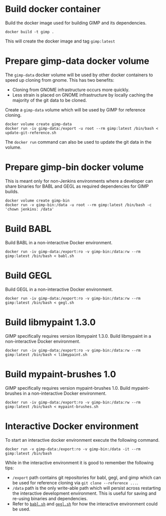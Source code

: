 # Build docker container

Build the docker image used for building GIMP and its dependencies.

    docker build -t gimp .

This will create the docker image and tag `gimp:latest`

# Prepare gimp-data docker volume

The `gimp-data` docker volume will be used by other docker containers to speed
up cloning from gnome.  This has two benefits:

- Cloning from GNOME infrastructure occurs more quickly.
- Less strain is placed on GNOME infrastructure by locally caching the majority
  of the git data to be cloned.

Create a `gimp-data` volume which will be used by GIMP for reference cloning.

    docker volume create gimp-data
    docker run -iv gimp-data:/export -u root --rm gimp:latest /bin/bash < update-git-reference.sh

The `docker run` command can also be used to update the git data in the volume.

# Prepare gimp-bin docker volume

This is meant only for non-Jenkins environments where a developer can share
binaries for BABL and GEGL as required dependencies for GIMP builds.

    docker volume create gimp-bin
    docker run -v gimp-bin:/data -u root --rm gimp:latest /bin/bash -c 'chown jenkins: /data'

# Build BABL

Build BABL in a non-interactive Docker environment.

    docker run -iv gimp-data:/export:ro -v gimp-bin:/data:rw --rm gimp:latest /bin/bash < babl.sh

# Build GEGL

Build GEGL in a non-interactive Docker environment.

    docker run -iv gimp-data:/export:ro -v gimp-bin:/data:rw --rm gimp:latest /bin/bash < gegl.sh

# Build libmypaint 1.3.0

GIMP specifically requires version libmypaint 1.3.0.  Build libmypaint in a
non-interactive Docker environment.

    docker run -iv gimp-data:/export:ro -v gimp-bin:/data:rw --rm gimp:latest /bin/bash < libmypaint.sh

# Build mypaint-brushes 1.0

GIMP specifically requires version mypaint-brushes 1.0.  Build mypaint-brushes
in a non-interactive Docker environment.

    docker run -iv gimp-data:/export:ro -v gimp-bin:/data:rw --rm gimp:latest /bin/bash < mypaint-brushes.sh

# Interactive Docker environment

To start an interactive docker environment execute the following command.

    docker run -v gimp-data:/export:ro -v gimp-bin:/data -it --rm gimp:latest /bin/bash

While in the interactive environment it is good to remember the following tips:

- `/export` path contains git repositories for babl, gegl, and gimp which can be
  used for reference cloning via `git clone --reference ...`.
- `/data` path is the only write-able path which will persist across restarting
  the interactive development environment.  This is useful for saving and
  re-using binaries and dependencies.
- Refer to [`babl.sh`](babl.sh) and [`gegl.sh`](gegl.sh) for how the interactive
  environment could be used.
